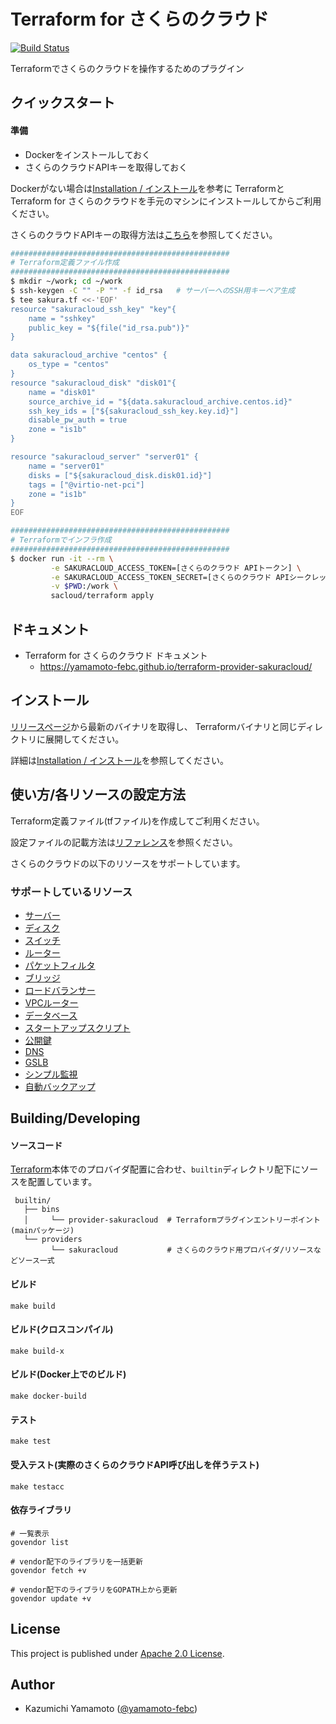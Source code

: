 # Terraform for さくらのクラウド

[![Build Status](https://travis-ci.org/yamamoto-febc/terraform-provider-sakuracloud.svg?branch=master)](https://travis-ci.org/yamamoto-febc/terraform-provider-sakuracloud)

Terraformでさくらのクラウドを操作するためのプラグイン



## クイックスタート

#### 準備

  - Dockerをインストールしておく
  - さくらのクラウドAPIキーを取得しておく

Dockerがない場合は[Installation / インストール](https://yamamoto-febc.github.io/terraform-provider-sakuracloud/installation/)を参考に
TerraformとTerraform for さくらのクラウドを手元のマシンにインストールしてからご利用ください。

さくらのクラウドAPIキーの取得方法は[こちら](https://yamamoto-febc.github.io/terraform-provider-sakuracloud/installation/#api)を参照してください。

```bash
#################################################
# Terraform定義ファイル作成
#################################################
$ mkdir ~/work; cd ~/work
$ ssh-keygen -C "" -P "" -f id_rsa   # サーバーへのSSH用キーペア生成
$ tee sakura.tf <<-'EOF'
resource "sakuracloud_ssh_key" "key"{
    name = "sshkey"
    public_key = "${file("id_rsa.pub")}"
}

data sakuracloud_archive "centos" {
    os_type = "centos"
}
resource "sakuracloud_disk" "disk01"{
    name = "disk01"
    source_archive_id = "${data.sakuracloud_archive.centos.id}"
    ssh_key_ids = ["${sakuracloud_ssh_key.key.id}"]
    disable_pw_auth = true
    zone = "is1b"
}

resource "sakuracloud_server" "server01" {
    name = "server01"
    disks = ["${sakuracloud_disk.disk01.id}"]
    tags = ["@virtio-net-pci"]
    zone = "is1b"
}
EOF

#################################################
# Terraformでインフラ作成
#################################################
$ docker run -it --rm \
         -e SAKURACLOUD_ACCESS_TOKEN=[さくらのクラウド APIトークン] \
         -e SAKURACLOUD_ACCESS_TOKEN_SECRET=[さくらのクラウド APIシークレット] \
         -v $PWD:/work \
         sacloud/terraform apply
```

## ドキュメント

* Terraform for さくらのクラウド ドキュメント
    * https://yamamoto-febc.github.io/terraform-provider-sakuracloud/

## インストール

[リリースページ](https://github.com/yamamoto-febc/terraform-provider-sakuracloud/releases/latest)から最新のバイナリを取得し、
Terraformバイナリと同じディレクトリに展開してください。

詳細は[Installation / インストール](https://yamamoto-febc.github.io/terraform-provider-sakuracloud/installation/)を参照してください。

## 使い方/各リソースの設定方法

Terraform定義ファイル(tfファイル)を作成してご利用ください。

設定ファイルの記載方法は[リファレンス](https://yamamoto-febc.github.io/terraform-provider-sakuracloud/#_2)を参照ください。

さくらのクラウドの以下のリソースをサポートしています。

### サポートしているリソース

  - [サーバー](https://yamamoto-febc.github.io/terraform-provider-sakuracloud/configuration/resources/server/)
  - [ディスク](https://yamamoto-febc.github.io/terraform-provider-sakuracloud//configuration/resources/disk/)
  - [スイッチ](https://yamamoto-febc.github.io/terraform-provider-sakuracloud//configuration/resources/switch/)
  - [ルーター](https://yamamoto-febc.github.io/terraform-provider-sakuracloud//configuration/resources/internet/)
  - [パケットフィルタ](https://yamamoto-febc.github.io/terraform-provider-sakuracloud/configuration/resources/packet_filter/)
  - [ブリッジ](https://yamamoto-febc.github.io/terraform-provider-sakuracloud/configuration/resources/bridge/)
  - [ロードバランサー](https://yamamoto-febc.github.io/terraform-provider-sakuracloud/configuration/resources/load_balancer/)
  - [VPCルーター](https://yamamoto-febc.github.io/terraform-provider-sakuracloud/configuration/resources/vpc_router/)
  - [データベース](https://yamamoto-febc.github.io/terraform-provider-sakuracloud/configuration/resources/database/)
  - [スタートアップスクリプト](https://yamamoto-febc.github.io/terraform-provider-sakuracloud/configuration/resources/note/)
  - [公開鍵](https://yamamoto-febc.github.io/terraform-provider-sakuracloud/configuration/resources/ssh_key/)
  - [DNS](https://yamamoto-febc.github.io/terraform-provider-sakuracloud/configuration/resources/dns/)
  - [GSLB](https://yamamoto-febc.github.io/terraform-provider-sakuracloud/configuration/resources/gslb/)
  - [シンプル監視](https://yamamoto-febc.github.io/terraform-provider-sakuracloud/configuration/resources/simple_monitor/)
  - [自動バックアップ](https://yamamoto-febc.github.io/terraform-provider-sakuracloud/configuration/resources/auto_backup/)


## Building/Developing

#### ソースコード
    
[Terraform](https://github.com/hashicorp/terraform)本体でのプロバイダ配置に合わせ、`builtin`ディレクトリ配下にソースを配置しています。
    
     builtin/
       ├── bins
       │     └── provider-sakuracloud  # Terraformプラグインエントリーポイント(mainパッケージ)
       └── providers
             └── sakuracloud           # さくらのクラウド用プロバイダ/リソースなどソース一式

#### ビルド

    make build
    
#### ビルド(クロスコンパイル)

    make build-x
    
#### ビルド(Docker上でのビルド)

    make docker-build
    
#### テスト

    make test
    
#### 受入テスト(実際のさくらのクラウドAPI呼び出しを伴うテスト)

    make testacc
    
#### 依存ライブラリ

    # 一覧表示
    govendor list
    
    # vendor配下のライブラリを一括更新
    govendor fetch +v

    # vendor配下のライブラリをGOPATH上から更新
    govendor update +v

## License

  This project is published under [Apache 2.0 License](LICENSE).

## Author

  * Kazumichi Yamamoto ([@yamamoto-febc](https://github.com/yamamoto-febc))
